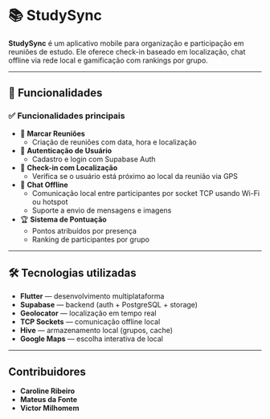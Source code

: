 # 📚 StudySync

**StudySync** é um aplicativo mobile para organização e participação em reuniões de estudo. Ele oferece check-in baseado em localização, chat offline via rede local e gamificação com rankings por grupo.

---

## 🚀 Funcionalidades

### ✅ Funcionalidades principais

- 📅 **Marcar Reuniões**
  - Criação de reuniões com data, hora e localização
- 🔐 **Autenticação de Usuário**
  - Cadastro e login com Supabase Auth
- 📍 **Check-in com Localização**
  - Verifica se o usuário está próximo ao local da reunião via GPS
- 💬 **Chat Offline**
  - Comunicação local entre participantes por socket TCP usando Wi-Fi ou hotspot
  - Suporte a envio de mensagens e imagens
- 🏆 **Sistema de Pontuação**
  - Pontos atribuídos por presença
  - Ranking de participantes por grupo
---

## 🛠️ Tecnologias utilizadas

- **Flutter** — desenvolvimento multiplataforma
- **Supabase** — backend (auth + PostgreSQL + storage)
- **Geolocator** — localização em tempo real
- **TCP Sockets** — comunicação offline local
- **Hive** — armazenamento local (grupos, cache)
- **Google Maps** — escolha interativa de local

---
## Contribuidores

- **Caroline Ribeiro**
- **Mateus da Fonte**
- **Victor Milhomem**
